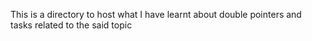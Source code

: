 This is a directory to host what I have learnt about double pointers and tasks related to the said topic
